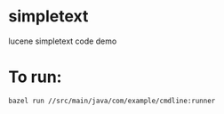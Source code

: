 # simpletext
lucene simpletext code demo

# To run:
`bazel run //src/main/java/com/example/cmdline:runner`

